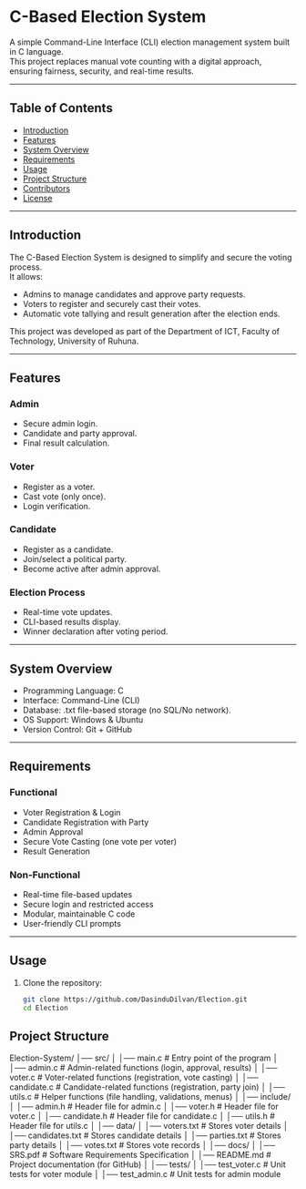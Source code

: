 # C-Based Election System

A simple Command-Line Interface (CLI) election management system built in C language.  
This project replaces manual vote counting with a digital approach, ensuring fairness, security, and real-time results.

---

## Table of Contents
- [Introduction](#introduction)  
- [Features](#features)  
- [System Overview](#system-overview)  
- [Requirements](#requirements)  
- [Usage](#usage)  
- [Project Structure](#project-structure)  
- [Contributors](#contributors)  
- [License](#license)  

---

## Introduction
The C-Based Election System is designed to simplify and secure the voting process.  
It allows:
- Admins to manage candidates and approve party requests.  
- Voters to register and securely cast their votes.  
- Automatic vote tallying and result generation after the election ends.  

This project was developed as part of the Department of ICT, Faculty of Technology, University of Ruhuna.

---

## Features
### Admin
- Secure admin login.  
- Candidate and party approval.  
- Final result calculation.  

### Voter
- Register as a voter.  
- Cast vote (only once).  
- Login verification.  

### Candidate
- Register as a candidate.  
- Join/select a political party.  
- Become active after admin approval.  

### Election Process
- Real-time vote updates.  
- CLI-based results display.  
- Winner declaration after voting period.  

---

## System Overview
- Programming Language: C  
- Interface: Command-Line (CLI)  
- Database: .txt file-based storage (no SQL/No network).  
- OS Support: Windows & Ubuntu  
- Version Control: Git + GitHub  

---

## Requirements
### Functional
- Voter Registration & Login  
- Candidate Registration with Party  
- Admin Approval  
- Secure Vote Casting (one vote per voter)  
- Result Generation  

### Non-Functional
- Real-time file-based updates  
- Secure login and restricted access  
- Modular, maintainable C code  
- User-friendly CLI prompts  

---

## Usage
1. Clone the repository:
   ```bash
   git clone https://github.com/DasinduDilvan/Election.git
   cd Election


## Project Structure

Election-System/
│── src/
│ │── main.c # Entry point of the program
│ │── admin.c # Admin-related functions (login, approval, results)
│ │── voter.c # Voter-related functions (registration, vote casting)
│ │── candidate.c # Candidate-related functions (registration, party join)
│ │── utils.c # Helper functions (file handling, validations, menus)
│
│── include/
│ │── admin.h # Header file for admin.c
│ │── voter.h # Header file for voter.c
│ │── candidate.h # Header file for candidate.c
│ │── utils.h # Header file for utils.c
│
│── data/
│ │── voters.txt # Stores voter details
│ │── candidates.txt # Stores candidate details
│ │── parties.txt # Stores party details
│ │── votes.txt # Stores vote records
│
│── docs/
│ │── SRS.pdf # Software Requirements Specification
│ │── README.md # Project documentation (for GitHub)
│
│── tests/
│ │── test_voter.c # Unit tests for voter module
│ │── test_admin.c # Unit tests for admin module
